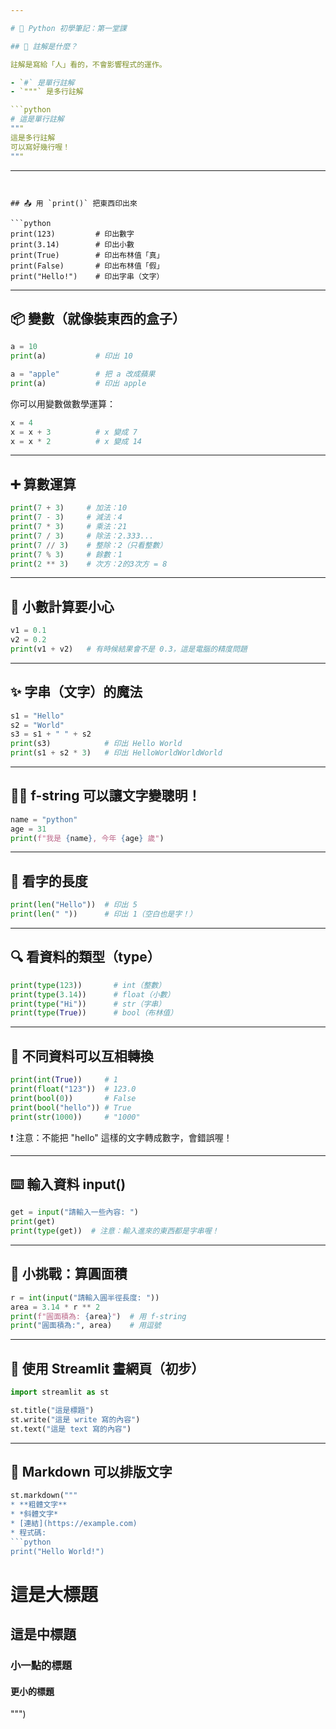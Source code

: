 ```yaml
---

# 🐍 Python 初學筆記：第一堂課

## 💬 註解是什麼？

註解是寫給「人」看的，不會影響程式的運作。

- `#` 是單行註解
- `"""` 是多行註解

```python
# 這是單行註解
"""
這是多行註解
可以寫好幾行喔！
"""
```

---
```


## 📤 用 `print()` 把東西印出來

```python
print(123)         # 印出數字
print(3.14)        # 印出小數
print(True)        # 印出布林值「真」
print(False)       # 印出布林值「假」
print("Hello!")    # 印出字串（文字）
```

---

## 📦 變數（就像裝東西的盒子）

```python
a = 10
print(a)           # 印出 10

a = "apple"        # 把 a 改成蘋果
print(a)           # 印出 apple
```

你可以用變數做數學運算：

```python
x = 4
x = x + 3          # x 變成 7
x = x * 2          # x 變成 14
```

---

## ➕ 算數運算

```python
print(7 + 3)     # 加法：10
print(7 - 3)     # 減法：4
print(7 * 3)     # 乘法：21
print(7 / 3)     # 除法：2.333...
print(7 // 3)    # 整除：2（只看整數）
print(7 % 3)     # 餘數：1
print(2 ** 3)    # 次方：2的3次方 = 8
```

---

## 🧮 小數計算要小心

```python
v1 = 0.1
v2 = 0.2
print(v1 + v2)   # 有時候結果會不是 0.3，這是電腦的精度問題
```

---

## ✨ 字串（文字）的魔法

```python
s1 = "Hello"
s2 = "World"
s3 = s1 + " " + s2
print(s3)            # 印出 Hello World
print(s1 + s2 * 3)   # 印出 HelloWorldWorldWorld
```

---

## 🧑‍💻 f-string 可以讓文字變聰明！

```python
name = "python"
age = 31
print(f"我是 {name}, 今年 {age} 歲")
```

---

## 📏 看字的長度

```python
print(len("Hello"))  # 印出 5
print(len(" "))      # 印出 1（空白也是字！）
```

---

## 🔍 看資料的類型（type）

```python
print(type(123))       # int（整數）
print(type(3.14))      # float（小數）
print(type("Hi"))      # str（字串）
print(type(True))      # bool（布林值）
```

---

## 🔄 不同資料可以互相轉換

```python
print(int(True))     # 1
print(float("123"))  # 123.0
print(bool(0))       # False
print(bool("hello")) # True
print(str(1000))     # "1000"
```

❗ 注意：不能把 "hello" 這樣的文字轉成數字，會錯誤喔！

---

## ⌨️ 輸入資料 input()

```python
get = input("請輸入一些內容: ")
print(get)
print(type(get))  # 注意：輸入進來的東西都是字串喔！
```

---

## 🧠 小挑戰：算圓面積

```python
r = int(input("請輸入圓半徑長度: "))
area = 3.14 * r ** 2
print(f"圓面積為: {area}")  # 用 f-string
print("圓面積為:", area)    # 用逗號
```

---

## 📄 使用 Streamlit 畫網頁（初步）

```python
import streamlit as st

st.title("這是標題")
st.write("這是 write 寫的內容")
st.text("這是 text 寫的內容")
```

---

## 📝 Markdown 可以排版文字

````python
st.markdown("""
* **粗體文字**
* *斜體文字*
* [連結](https://example.com)
* 程式碼:
```python
print("Hello World!")
````

# 這是大標題

## 這是中標題

### 小一點的標題

#### 更小的標題

""")
